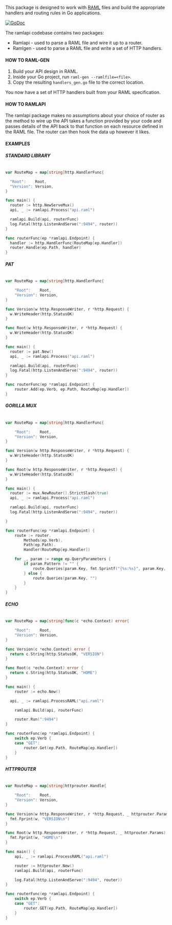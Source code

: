 This package is designed to work with [RAML](http://raml.org) files and build the appropriate handlers and routing rules in Go applications.

[![GoDoc](https://godoc.org/github.com/EconomistDigitalSolutions/ramlapi?status.svg)](https://godoc.org/github.com/EconomistDigitalSolutions/ramlapi)

The ramlapi codebase contains two packages:

* Ramlapi - used to parse a RAML file and wire it up to a router.
* Ramlgen - used to parse a RAML file and write a set of HTTP handlers.

#### HOW TO RAML-GEN

1. Build your API design in RAML.
2. Inside your Go project, run `raml-gen --ramlfile=<file>`.
3. Copy the resulting `handlers_gen.go` file to the correct location.

You now have a set of HTTP handlers built from your RAML specification.

#### HOW TO RAMLAPI

The ramlapi package makes no assumptions about your choice of router as the
method to wire up the API takes a function provided by your code and
passes details of the API back to that function on each resource defined
in the RAML file. The router can then hook the data up however it likes.

#### EXAMPLES

##### STANDARD LIBRARY

```go

var RouteMap = map[string]http.HandlerFunc{

  "Root":    Root,
  "Version": Version,
}

func main() {
  router := http.NewServeMux()
  api, _ := ramlapi.Process("api.raml")

  ramlapi.Build(api, routerFunc)
  log.Fatal(http.ListenAndServe(":9494", router))
}

func routerFunc(ep *ramlapi.Endpoint) {
  handler := http.HandlerFunc(RouteMap[ep.Handler])
  router.Handle(ep.Path, handler)
}

```

##### PAT

```go

var RouteMap = map[string]http.HandlerFunc{

	"Root":    Root,
	"Version": Version,
}

func Version(w http.ResponseWriter, r *http.Request) {
  w.WriteHeader(http.StatusOK)
}

func Root(w http.ResponseWriter, r *http.Request) {
  w.WriteHeader(http.StatusOK)
}

func main() {
  router := pat.New()
  api, _ := ramlapi.Process("api.raml")

  ramlapi.Build(api, routerFunc)
  log.Fatal(http.ListenAndServe(":9494", router))
}

func routerFunc(ep *ramlapi.Endpoint) {
	router.Add(ep.Verb, ep.Path, RouteMap[ep.Handler])
}
```

##### GORILLA MUX

```go

var RouteMap = map[string]http.HandlerFunc{

	"Root":    Root,
	"Version": Version,
}

func Version(w http.ResponseWriter, r *http.Request) {
  w.WriteHeader(http.StatusOK)
}

func Root(w http.ResponseWriter, r *http.Request) {
  w.WriteHeader(http.StatusOK)
}

func main() {
  router := mux.NewRouter().StrictSlash(true)
  api, _ := ramlapi.Process("api.raml")

  ramlapi.Build(api, routerFunc)
  log.Fatal(http.ListenAndServe(":9494", router))

}

func routerFunc(ep *ramlapi.Endpoint) {
	route := router.
		Methods(ep.Verb).
		Path(ep.Path).
		Handler(RouteMap[ep.Handler])

	for _, param := range ep.QueryParameters {
		if param.Pattern != "" {
			route.Queries(param.Key, fmt.Sprintf("{%s:%s}", param.Key, param.Pattern))
		} else {
			route.Queries(param.Key, "")
		}
	}
}
```

##### ECHO

```go

var RouteMap = map[string]func(c *echo.Context) error{

	"Root":    Root,
	"Version": Version,
}

func Version(c *echo.Context) error {
  return c.String(http.StatusOK, "VERSION")
}

func Root(c *echo.Context) error {
  return c.String(http.StatusOK, "HOME")
}

func main() {
	router := echo.New()

  api, _ := ramlapi.ProcessRAML("api.raml")

	ramlapi.Build(api, routerFunc)

	router.Run(":9494")
}

func routerFunc(ep *ramlapi.Endpoint) {
	switch ep.Verb {
	case "GET":
		router.Get(ep.Path, RouteMap[ep.Handler])
	}
}
```

##### HTTPROUTER

```go

var RouteMap = map[string]httprouter.Handle{

	"Root":    Root,
	"Version": Version,
}

func Version(w http.ResponseWriter, r *http.Request, _ httprouter.Params) {
  fmt.Fprint(w, "VERSION\n")
}

func Root(w http.ResponseWriter, r *http.Request, _ httprouter.Params) {
  fmt.Fprint(w, "HOME\n")
}

func main() {
	api, _ := ramlapi.ProcessRAML("api.raml")

	router := httprouter.New()
	ramlapi.Build(api, routerFunc)

	log.Fatal(http.ListenAndServe(":9494", router))
}

func routerFunc(ep *ramlapi.Endpoint) {
	switch ep.Verb {
	case "GET":
		router.GET(ep.Path, RouteMap[ep.Handler])
	}
}
```